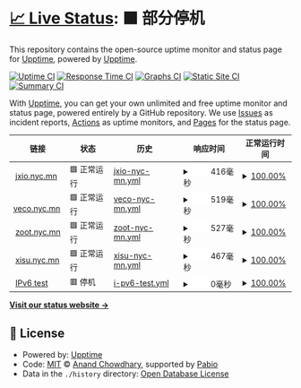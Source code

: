 # [📈 Live Status](https://demo.upptime.js.org): <!--live status--> **🟧 部分停机**

This repository contains the open-source uptime monitor and status page for [Upptime](https://upptime.js.org), powered by [Upptime](https://github.com/upptime/upptime).

[![Uptime CI](https://github.com/upptime/upptime/workflows/Uptime%20CI/badge.svg)](https://github.com/upptime/upptime/actions?query=workflow%3A%22Uptime+CI%22)
[![Response Time CI](https://github.com/upptime/upptime/workflows/Response%20Time%20CI/badge.svg)](https://github.com/upptime/upptime/actions?query=workflow%3A%22Response+Time+CI%22)
[![Graphs CI](https://github.com/upptime/upptime/workflows/Graphs%20CI/badge.svg)](https://github.com/upptime/upptime/actions?query=workflow%3A%22Graphs+CI%22)
[![Static Site CI](https://github.com/upptime/upptime/workflows/Static%20Site%20CI/badge.svg)](https://github.com/upptime/upptime/actions?query=workflow%3A%22Static+Site+CI%22)
[![Summary CI](https://github.com/upptime/upptime/workflows/Summary%20CI/badge.svg)](https://github.com/upptime/upptime/actions?query=workflow%3A%22Summary+CI%22)

With [Upptime](https://upptime.js.org), you can get your own unlimited and free uptime monitor and status page, powered entirely by a GitHub repository. We use [Issues](https://github.com/upptime/upptime/issues) as incident reports, [Actions](https://github.com/upptime/upptime/actions) as uptime monitors, and [Pages](https://demo.upptime.js.org) for the status page.

<!--start: status pages-->
<!-- This summary is generated by Upptime (https://github.com/upptime/upptime) -->
<!-- Do not edit this manually, your changes will be overwritten -->
<!-- prettier-ignore -->
| 链接 | 状态 | 历史 | 响应时间 | 正常运行时间 |
| --- | ------ | ------- | ------------- | ------ |
| <img alt="" src="https://icons.duckduckgo.com/ip3/jxio.nyc.mn.ico" height="13"> [jxio.nyc.mn](https://jxio.nyc.mn/) | 🟩 正常运行 | [jxio-nyc-mn.yml](https://github.com/Limkon/upptime/commits/HEAD/history/jxio-nyc-mn.yml) | <details><summary><img alt="响应时间图像" src="./graphs/jxio-nyc-mn/response-time-week.png" height="20"> 416毫秒</summary><br><a href="https://stdu.nyc.mn/history/jxio-nyc-mn"><img alt="响应时间 416" src="https://img.shields.io/endpoint?url=https%3A%2F%2Fraw.githubusercontent.com%2FLimkon%2Fupptime%2FHEAD%2Fapi%2Fjxio-nyc-mn%2Fresponse-time.json"></a><br><a href="https://stdu.nyc.mn/history/jxio-nyc-mn"><img alt="24 小时响应时间 416" src="https://img.shields.io/endpoint?url=https%3A%2F%2Fraw.githubusercontent.com%2FLimkon%2Fupptime%2FHEAD%2Fapi%2Fjxio-nyc-mn%2Fresponse-time-day.json"></a><br><a href="https://stdu.nyc.mn/history/jxio-nyc-mn"><img alt="7 天正常运行时间 416" src="https://img.shields.io/endpoint?url=https%3A%2F%2Fraw.githubusercontent.com%2FLimkon%2Fupptime%2FHEAD%2Fapi%2Fjxio-nyc-mn%2Fresponse-time-week.json"></a><br><a href="https://stdu.nyc.mn/history/jxio-nyc-mn"><img alt="30天的正常运行时间 416" src="https://img.shields.io/endpoint?url=https%3A%2F%2Fraw.githubusercontent.com%2FLimkon%2Fupptime%2FHEAD%2Fapi%2Fjxio-nyc-mn%2Fresponse-time-month.json"></a><br><a href="https://stdu.nyc.mn/history/jxio-nyc-mn"><img alt="1年的正常运行时间 416" src="https://img.shields.io/endpoint?url=https%3A%2F%2Fraw.githubusercontent.com%2FLimkon%2Fupptime%2FHEAD%2Fapi%2Fjxio-nyc-mn%2Fresponse-time-year.json"></a></details> | <details><summary><a href="https://stdu.nyc.mn/history/jxio-nyc-mn">100.00%</a></summary><a href="https://stdu.nyc.mn/history/jxio-nyc-mn"><img alt="正常运行时间 100.00%" src="https://img.shields.io/endpoint?url=https%3A%2F%2Fraw.githubusercontent.com%2FLimkon%2Fupptime%2FHEAD%2Fapi%2Fjxio-nyc-mn%2Fuptime.json"></a><br><a href="https://stdu.nyc.mn/history/jxio-nyc-mn"><img alt="24 小时正常运行时间 100.00%" src="https://img.shields.io/endpoint?url=https%3A%2F%2Fraw.githubusercontent.com%2FLimkon%2Fupptime%2FHEAD%2Fapi%2Fjxio-nyc-mn%2Fuptime-day.json"></a><br><a href="https://stdu.nyc.mn/history/jxio-nyc-mn"><img alt="7 天正常运行时间 100.00%" src="https://img.shields.io/endpoint?url=https%3A%2F%2Fraw.githubusercontent.com%2FLimkon%2Fupptime%2FHEAD%2Fapi%2Fjxio-nyc-mn%2Fuptime-week.json"></a><br><a href="https://stdu.nyc.mn/history/jxio-nyc-mn"><img alt="30天的正常运行时间 100.00%" src="https://img.shields.io/endpoint?url=https%3A%2F%2Fraw.githubusercontent.com%2FLimkon%2Fupptime%2FHEAD%2Fapi%2Fjxio-nyc-mn%2Fuptime-month.json"></a><br><a href="https://stdu.nyc.mn/history/jxio-nyc-mn"><img alt="1年的正常运行时间 100.00%" src="https://img.shields.io/endpoint?url=https%3A%2F%2Fraw.githubusercontent.com%2FLimkon%2Fupptime%2FHEAD%2Fapi%2Fjxio-nyc-mn%2Fuptime-year.json"></a></details>
| <img alt="" src="https://icons.duckduckgo.com/ip3/veco.nyc.mn.ico" height="13"> [veco.nyc.mn](https://veco.nyc.mn/) | 🟩 正常运行 | [veco-nyc-mn.yml](https://github.com/Limkon/upptime/commits/HEAD/history/veco-nyc-mn.yml) | <details><summary><img alt="响应时间图像" src="./graphs/veco-nyc-mn/response-time-week.png" height="20"> 519毫秒</summary><br><a href="https://stdu.nyc.mn/history/veco-nyc-mn"><img alt="响应时间 519" src="https://img.shields.io/endpoint?url=https%3A%2F%2Fraw.githubusercontent.com%2FLimkon%2Fupptime%2FHEAD%2Fapi%2Fveco-nyc-mn%2Fresponse-time.json"></a><br><a href="https://stdu.nyc.mn/history/veco-nyc-mn"><img alt="24 小时响应时间 519" src="https://img.shields.io/endpoint?url=https%3A%2F%2Fraw.githubusercontent.com%2FLimkon%2Fupptime%2FHEAD%2Fapi%2Fveco-nyc-mn%2Fresponse-time-day.json"></a><br><a href="https://stdu.nyc.mn/history/veco-nyc-mn"><img alt="7 天正常运行时间 519" src="https://img.shields.io/endpoint?url=https%3A%2F%2Fraw.githubusercontent.com%2FLimkon%2Fupptime%2FHEAD%2Fapi%2Fveco-nyc-mn%2Fresponse-time-week.json"></a><br><a href="https://stdu.nyc.mn/history/veco-nyc-mn"><img alt="30天的正常运行时间 519" src="https://img.shields.io/endpoint?url=https%3A%2F%2Fraw.githubusercontent.com%2FLimkon%2Fupptime%2FHEAD%2Fapi%2Fveco-nyc-mn%2Fresponse-time-month.json"></a><br><a href="https://stdu.nyc.mn/history/veco-nyc-mn"><img alt="1年的正常运行时间 519" src="https://img.shields.io/endpoint?url=https%3A%2F%2Fraw.githubusercontent.com%2FLimkon%2Fupptime%2FHEAD%2Fapi%2Fveco-nyc-mn%2Fresponse-time-year.json"></a></details> | <details><summary><a href="https://stdu.nyc.mn/history/veco-nyc-mn">100.00%</a></summary><a href="https://stdu.nyc.mn/history/veco-nyc-mn"><img alt="正常运行时间 100.00%" src="https://img.shields.io/endpoint?url=https%3A%2F%2Fraw.githubusercontent.com%2FLimkon%2Fupptime%2FHEAD%2Fapi%2Fveco-nyc-mn%2Fuptime.json"></a><br><a href="https://stdu.nyc.mn/history/veco-nyc-mn"><img alt="24 小时正常运行时间 100.00%" src="https://img.shields.io/endpoint?url=https%3A%2F%2Fraw.githubusercontent.com%2FLimkon%2Fupptime%2FHEAD%2Fapi%2Fveco-nyc-mn%2Fuptime-day.json"></a><br><a href="https://stdu.nyc.mn/history/veco-nyc-mn"><img alt="7 天正常运行时间 100.00%" src="https://img.shields.io/endpoint?url=https%3A%2F%2Fraw.githubusercontent.com%2FLimkon%2Fupptime%2FHEAD%2Fapi%2Fveco-nyc-mn%2Fuptime-week.json"></a><br><a href="https://stdu.nyc.mn/history/veco-nyc-mn"><img alt="30天的正常运行时间 100.00%" src="https://img.shields.io/endpoint?url=https%3A%2F%2Fraw.githubusercontent.com%2FLimkon%2Fupptime%2FHEAD%2Fapi%2Fveco-nyc-mn%2Fuptime-month.json"></a><br><a href="https://stdu.nyc.mn/history/veco-nyc-mn"><img alt="1年的正常运行时间 100.00%" src="https://img.shields.io/endpoint?url=https%3A%2F%2Fraw.githubusercontent.com%2FLimkon%2Fupptime%2FHEAD%2Fapi%2Fveco-nyc-mn%2Fuptime-year.json"></a></details>
| <img alt="" src="https://icons.duckduckgo.com/ip3/zoot.nyc.mn.ico" height="13"> [zoot.nyc.mn](https://zoot.nyc.mn/) | 🟩 正常运行 | [zoot-nyc-mn.yml](https://github.com/Limkon/upptime/commits/HEAD/history/zoot-nyc-mn.yml) | <details><summary><img alt="响应时间图像" src="./graphs/zoot-nyc-mn/response-time-week.png" height="20"> 527毫秒</summary><br><a href="https://stdu.nyc.mn/history/zoot-nyc-mn"><img alt="响应时间 527" src="https://img.shields.io/endpoint?url=https%3A%2F%2Fraw.githubusercontent.com%2FLimkon%2Fupptime%2FHEAD%2Fapi%2Fzoot-nyc-mn%2Fresponse-time.json"></a><br><a href="https://stdu.nyc.mn/history/zoot-nyc-mn"><img alt="24 小时响应时间 527" src="https://img.shields.io/endpoint?url=https%3A%2F%2Fraw.githubusercontent.com%2FLimkon%2Fupptime%2FHEAD%2Fapi%2Fzoot-nyc-mn%2Fresponse-time-day.json"></a><br><a href="https://stdu.nyc.mn/history/zoot-nyc-mn"><img alt="7 天正常运行时间 527" src="https://img.shields.io/endpoint?url=https%3A%2F%2Fraw.githubusercontent.com%2FLimkon%2Fupptime%2FHEAD%2Fapi%2Fzoot-nyc-mn%2Fresponse-time-week.json"></a><br><a href="https://stdu.nyc.mn/history/zoot-nyc-mn"><img alt="30天的正常运行时间 527" src="https://img.shields.io/endpoint?url=https%3A%2F%2Fraw.githubusercontent.com%2FLimkon%2Fupptime%2FHEAD%2Fapi%2Fzoot-nyc-mn%2Fresponse-time-month.json"></a><br><a href="https://stdu.nyc.mn/history/zoot-nyc-mn"><img alt="1年的正常运行时间 527" src="https://img.shields.io/endpoint?url=https%3A%2F%2Fraw.githubusercontent.com%2FLimkon%2Fupptime%2FHEAD%2Fapi%2Fzoot-nyc-mn%2Fresponse-time-year.json"></a></details> | <details><summary><a href="https://stdu.nyc.mn/history/zoot-nyc-mn">100.00%</a></summary><a href="https://stdu.nyc.mn/history/zoot-nyc-mn"><img alt="正常运行时间 100.00%" src="https://img.shields.io/endpoint?url=https%3A%2F%2Fraw.githubusercontent.com%2FLimkon%2Fupptime%2FHEAD%2Fapi%2Fzoot-nyc-mn%2Fuptime.json"></a><br><a href="https://stdu.nyc.mn/history/zoot-nyc-mn"><img alt="24 小时正常运行时间 100.00%" src="https://img.shields.io/endpoint?url=https%3A%2F%2Fraw.githubusercontent.com%2FLimkon%2Fupptime%2FHEAD%2Fapi%2Fzoot-nyc-mn%2Fuptime-day.json"></a><br><a href="https://stdu.nyc.mn/history/zoot-nyc-mn"><img alt="7 天正常运行时间 100.00%" src="https://img.shields.io/endpoint?url=https%3A%2F%2Fraw.githubusercontent.com%2FLimkon%2Fupptime%2FHEAD%2Fapi%2Fzoot-nyc-mn%2Fuptime-week.json"></a><br><a href="https://stdu.nyc.mn/history/zoot-nyc-mn"><img alt="30天的正常运行时间 100.00%" src="https://img.shields.io/endpoint?url=https%3A%2F%2Fraw.githubusercontent.com%2FLimkon%2Fupptime%2FHEAD%2Fapi%2Fzoot-nyc-mn%2Fuptime-month.json"></a><br><a href="https://stdu.nyc.mn/history/zoot-nyc-mn"><img alt="1年的正常运行时间 100.00%" src="https://img.shields.io/endpoint?url=https%3A%2F%2Fraw.githubusercontent.com%2FLimkon%2Fupptime%2FHEAD%2Fapi%2Fzoot-nyc-mn%2Fuptime-year.json"></a></details>
| <img alt="" src="https://icons.duckduckgo.com/ip3/xisu.nyc.mn.ico" height="13"> [xisu.nyc.mn](https://xisu.nyc.mn/) | 🟩 正常运行 | [xisu-nyc-mn.yml](https://github.com/Limkon/upptime/commits/HEAD/history/xisu-nyc-mn.yml) | <details><summary><img alt="响应时间图像" src="./graphs/xisu-nyc-mn/response-time-week.png" height="20"> 467毫秒</summary><br><a href="https://stdu.nyc.mn/history/xisu-nyc-mn"><img alt="响应时间 467" src="https://img.shields.io/endpoint?url=https%3A%2F%2Fraw.githubusercontent.com%2FLimkon%2Fupptime%2FHEAD%2Fapi%2Fxisu-nyc-mn%2Fresponse-time.json"></a><br><a href="https://stdu.nyc.mn/history/xisu-nyc-mn"><img alt="24 小时响应时间 467" src="https://img.shields.io/endpoint?url=https%3A%2F%2Fraw.githubusercontent.com%2FLimkon%2Fupptime%2FHEAD%2Fapi%2Fxisu-nyc-mn%2Fresponse-time-day.json"></a><br><a href="https://stdu.nyc.mn/history/xisu-nyc-mn"><img alt="7 天正常运行时间 467" src="https://img.shields.io/endpoint?url=https%3A%2F%2Fraw.githubusercontent.com%2FLimkon%2Fupptime%2FHEAD%2Fapi%2Fxisu-nyc-mn%2Fresponse-time-week.json"></a><br><a href="https://stdu.nyc.mn/history/xisu-nyc-mn"><img alt="30天的正常运行时间 467" src="https://img.shields.io/endpoint?url=https%3A%2F%2Fraw.githubusercontent.com%2FLimkon%2Fupptime%2FHEAD%2Fapi%2Fxisu-nyc-mn%2Fresponse-time-month.json"></a><br><a href="https://stdu.nyc.mn/history/xisu-nyc-mn"><img alt="1年的正常运行时间 467" src="https://img.shields.io/endpoint?url=https%3A%2F%2Fraw.githubusercontent.com%2FLimkon%2Fupptime%2FHEAD%2Fapi%2Fxisu-nyc-mn%2Fresponse-time-year.json"></a></details> | <details><summary><a href="https://stdu.nyc.mn/history/xisu-nyc-mn">100.00%</a></summary><a href="https://stdu.nyc.mn/history/xisu-nyc-mn"><img alt="正常运行时间 100.00%" src="https://img.shields.io/endpoint?url=https%3A%2F%2Fraw.githubusercontent.com%2FLimkon%2Fupptime%2FHEAD%2Fapi%2Fxisu-nyc-mn%2Fuptime.json"></a><br><a href="https://stdu.nyc.mn/history/xisu-nyc-mn"><img alt="24 小时正常运行时间 100.00%" src="https://img.shields.io/endpoint?url=https%3A%2F%2Fraw.githubusercontent.com%2FLimkon%2Fupptime%2FHEAD%2Fapi%2Fxisu-nyc-mn%2Fuptime-day.json"></a><br><a href="https://stdu.nyc.mn/history/xisu-nyc-mn"><img alt="7 天正常运行时间 100.00%" src="https://img.shields.io/endpoint?url=https%3A%2F%2Fraw.githubusercontent.com%2FLimkon%2Fupptime%2FHEAD%2Fapi%2Fxisu-nyc-mn%2Fuptime-week.json"></a><br><a href="https://stdu.nyc.mn/history/xisu-nyc-mn"><img alt="30天的正常运行时间 100.00%" src="https://img.shields.io/endpoint?url=https%3A%2F%2Fraw.githubusercontent.com%2FLimkon%2Fupptime%2FHEAD%2Fapi%2Fxisu-nyc-mn%2Fuptime-month.json"></a><br><a href="https://stdu.nyc.mn/history/xisu-nyc-mn"><img alt="1年的正常运行时间 100.00%" src="https://img.shields.io/endpoint?url=https%3A%2F%2Fraw.githubusercontent.com%2FLimkon%2Fupptime%2FHEAD%2Fapi%2Fxisu-nyc-mn%2Fuptime-year.json"></a></details>
| <img alt="" src="https://icons.duckduckgo.com/ip3/null.ico" height="13"> [IPv6 test](forwardemail.net) | 🟥 停机 | [i-pv6-test.yml](https://github.com/Limkon/upptime/commits/HEAD/history/i-pv6-test.yml) | <details><summary><img alt="响应时间图像" src="./graphs/i-pv6-test/response-time-week.png" height="20"> 0毫秒</summary><br><a href="https://stdu.nyc.mn/history/i-pv6-test"><img alt="响应时间 0" src="https://img.shields.io/endpoint?url=https%3A%2F%2Fraw.githubusercontent.com%2FLimkon%2Fupptime%2FHEAD%2Fapi%2Fi-pv6-test%2Fresponse-time.json"></a><br><a href="https://stdu.nyc.mn/history/i-pv6-test"><img alt="24 小时响应时间 0" src="https://img.shields.io/endpoint?url=https%3A%2F%2Fraw.githubusercontent.com%2FLimkon%2Fupptime%2FHEAD%2Fapi%2Fi-pv6-test%2Fresponse-time-day.json"></a><br><a href="https://stdu.nyc.mn/history/i-pv6-test"><img alt="7 天正常运行时间 0" src="https://img.shields.io/endpoint?url=https%3A%2F%2Fraw.githubusercontent.com%2FLimkon%2Fupptime%2FHEAD%2Fapi%2Fi-pv6-test%2Fresponse-time-week.json"></a><br><a href="https://stdu.nyc.mn/history/i-pv6-test"><img alt="30天的正常运行时间 0" src="https://img.shields.io/endpoint?url=https%3A%2F%2Fraw.githubusercontent.com%2FLimkon%2Fupptime%2FHEAD%2Fapi%2Fi-pv6-test%2Fresponse-time-month.json"></a><br><a href="https://stdu.nyc.mn/history/i-pv6-test"><img alt="1年的正常运行时间 0" src="https://img.shields.io/endpoint?url=https%3A%2F%2Fraw.githubusercontent.com%2FLimkon%2Fupptime%2FHEAD%2Fapi%2Fi-pv6-test%2Fresponse-time-year.json"></a></details> | <details><summary><a href="https://stdu.nyc.mn/history/i-pv6-test">100.00%</a></summary><a href="https://stdu.nyc.mn/history/i-pv6-test"><img alt="正常运行时间 100.00%" src="https://img.shields.io/endpoint?url=https%3A%2F%2Fraw.githubusercontent.com%2FLimkon%2Fupptime%2FHEAD%2Fapi%2Fi-pv6-test%2Fuptime.json"></a><br><a href="https://stdu.nyc.mn/history/i-pv6-test"><img alt="24 小时正常运行时间 100.00%" src="https://img.shields.io/endpoint?url=https%3A%2F%2Fraw.githubusercontent.com%2FLimkon%2Fupptime%2FHEAD%2Fapi%2Fi-pv6-test%2Fuptime-day.json"></a><br><a href="https://stdu.nyc.mn/history/i-pv6-test"><img alt="7 天正常运行时间 100.00%" src="https://img.shields.io/endpoint?url=https%3A%2F%2Fraw.githubusercontent.com%2FLimkon%2Fupptime%2FHEAD%2Fapi%2Fi-pv6-test%2Fuptime-week.json"></a><br><a href="https://stdu.nyc.mn/history/i-pv6-test"><img alt="30天的正常运行时间 100.00%" src="https://img.shields.io/endpoint?url=https%3A%2F%2Fraw.githubusercontent.com%2FLimkon%2Fupptime%2FHEAD%2Fapi%2Fi-pv6-test%2Fuptime-month.json"></a><br><a href="https://stdu.nyc.mn/history/i-pv6-test"><img alt="1年的正常运行时间 100.00%" src="https://img.shields.io/endpoint?url=https%3A%2F%2Fraw.githubusercontent.com%2FLimkon%2Fupptime%2FHEAD%2Fapi%2Fi-pv6-test%2Fuptime-year.json"></a></details>

<!--end: status pages-->

[**Visit our status website →**](https://demo.upptime.js.org)

## 📄 License

- Powered by: [Upptime](https://github.com/upptime/upptime)
- Code: [MIT](./LICENSE) © [Anand Chowdhary](https://anandchowdhary.com), supported by [Pabio](https://pabio.com)
- Data in the `./history` directory: [Open Database License](https://opendatacommons.org/licenses/odbl/1-0/)
